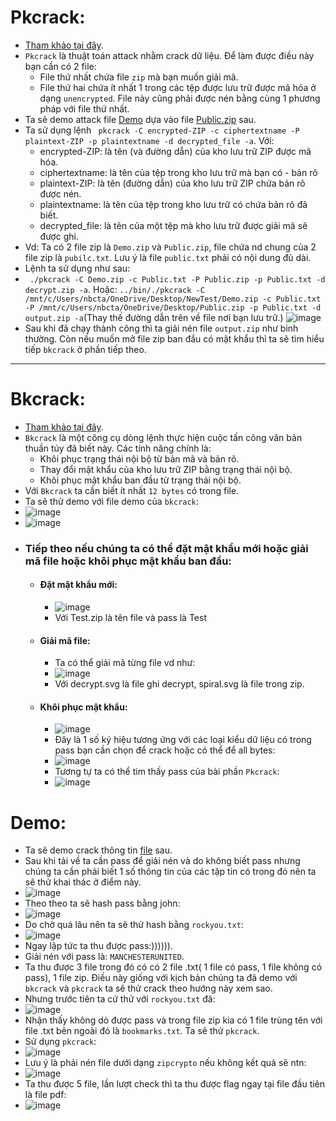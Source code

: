 # Pkcrack:
- [Tham khảo tại đây](https://github.com/keyunluo/pkcrack#readme).
- `Pkcrack` là thuật toán attack nhằm crack dữ liệu. Để làm được điều này bạn cần có 2 file:
    - File thứ nhất chứa file `zip` mà bạn muốn giải mã.
    - File thứ hai chứa ít nhất 1 trong các tệp được lưu trữ được mã hóa ở dạng `unencrypted`. File này cũng phải được nén bằng cùng 1 phương pháp với file thứ nhất.
- Ta sẽ demo attack file [Demo](https://github.com/Caycon/Forensics/blob/main/Begin/Demo.zip) dựa vào file [Public.zip](https://github.com/Caycon/Forensics/blob/main/Begin/Public.zip) sau.
- Ta sử dụng lệnh ` pkcrack -C encrypted-ZIP -c ciphertextname -P plaintext-ZIP -p plaintextname -d decrypted_file -a`. Với:
    - encrypted-ZIP: là tên (và đường dẫn) của kho lưu trữ ZIP được mã hóa.
    - ciphertextname: là tên của tệp trong kho lưu trữ mà bạn có - bản rõ
    - plaintext-ZIP: là tên (đường dẫn) của kho lưu trữ ZIP chứa bản rõ được nén.
    - plaintextname: là tên của tệp trong kho lưu trữ có chứa bản rõ đã biết.
    - decrypted_file: là tên của một tệp mà kho lưu trữ được giải mã sẽ được ghi.
- Vd: Ta có 2 file zip là `Demo.zip` và `Public.zip`, file chứa nd chung của 2 file zip là `pubilc.txt`. Lưu ý là file `public.txt` phải có nội dung đủ dài.
- Lệnh ta sử dụng như sau:
- ` ./pkcrack -C Demo.zip -c Public.txt -P Public.zip -p Public.txt -d decrypt.zip -a`. Hoặc: `../bin/./pkcrack -C /mnt/c/Users/nbcta/OneDrive/Desktop/NewTest/Demo.zip -c Public.txt -P /mnt/c/Users/nbcta/OneDrive/Desktop/Public.zip -p Public.txt -d output.zip -a`(Thay thế đường dẫn trên về file nơi bạn lưu trữ.)
![image](https://github.com/Caycon/Forensics/assets/97203151/11588a4d-fc10-48ff-ba38-01dda59a6bcc)
- Sau khi đã chạy thành công thì ta giải nén file `output.zip` như bình thường. Còn nếu muốn mở file zip ban đầu có mật khẩu thì ta sẽ tìm hiểu tiếp `bkcrack` ở phần tiếp theo.
-------
# Bkcrack:
- [Tham khảo tại đây](https://github.com/kimci86/bkcrack).
- `Bkcrack` là một công cụ dòng lệnh thực hiện cuộc tấn công văn bản thuần túy đã biết này. Các tính năng chính là:
    - Khôi phục trạng thái nội bộ từ bản mã và bản rõ.
    - Thay đổi mật khẩu của kho lưu trữ ZIP bằng trạng thái nội bộ.
    - Khôi phục mật khẩu ban đầu từ trạng thái nội bộ.
- Với `Bkcrack` ta cần biết ít nhất `12 bytes` có trong file.
- Ta sẽ thử demo với file demo của `bkcrack`:
- ![image](https://github.com/Caycon/Forensics/assets/97203151/45643685-929d-4395-b899-16b047cd0dfc)
- ![image](https://github.com/Caycon/Forensics/assets/97203151/6569bef1-061d-4d38-8be4-8464440e372d)
- ### Tiếp theo nếu chúng ta có thể đặt mật khẩu mới hoặc giải mã file hoặc khôi phục mật khẩu ban đầu:
    - #### Đặt mật khẩu mới:
        - ![image](https://github.com/Caycon/Forensics/assets/97203151/ee42eb41-e1b1-44bc-95c6-2086f9feb8c2)
        - Với Test.zip là tên file và pass là Test
    - #### Giải mã file:
        - Ta có thể giải mã từng file vd như:
        - ![image](https://github.com/Caycon/Forensics/assets/97203151/b4014848-46db-4025-8412-063968831754)
        - Với decrypt.svg là file ghi decrypt, spiral.svg là file trong zip.
    - #### Khôi phục mật khẩu:
        - ![image](https://github.com/Caycon/Forensics/assets/97203151/d6622d51-948d-4e21-baee-58f404da4d6d)
        - Đây là 1 số ký hiệu tương ứng với các loại kiểu dữ liệu có trong pass bạn cần chọn để crack hoặc có thể để all bytes:
        - ![image](https://github.com/Caycon/Forensics/assets/97203151/d26e36ec-5936-4072-9271-dba6a26ab034)
        - Tương tự ta có thể tim thấy pass của bài phần `Pkcrack`:
        - ![image](https://github.com/Caycon/Forensics/assets/97203151/f177602b-d42c-4056-9da7-559c89de4cf4)
# Demo:
- Ta sẽ demo crack thông tin [file](https://github.com/Caycon/Forensics/blob/main/Begin/Keep_Out.zip) sau.
- Sau khi tải về ta cần pass để giải nén và do không biết pass nhưng chúng ta cần phải biết 1 số thông tin của các tập tin có trong đó nên ta sẽ thử khai thác ở điểm này.
- ![image](https://github.com/Caycon/Forensics/assets/97203151/c8d94fe5-11e8-476e-b213-ddd4b82f067b)
- Theo theo ta sẽ hash pass bằng john:
- ![image](https://github.com/Caycon/Forensics/assets/97203151/9f77f6c7-0a5e-4f0a-a69a-9e7187332893)
- Do chờ quá lâu nên ta sẽ thử hash bằng `rockyou.txt`:
- ![image](https://github.com/Caycon/Forensics/assets/97203151/52ff46d8-d001-430e-adda-775268a64f49)
- Ngay lập tức ta thu được pass:)))))).
- Giải nén với pass là: `MANCHESTERUNITED`.
- Ta thu được 3 file trong đó có có 2 file .txt( 1 file có pass, 1 file không có pass), 1 file zip. Điều này giống với kịch bản chúng ta đã demo với `bkcrack` và `pkcrack` ta sẽ thử crack theo hướng này xem sao.
- Nhưng trước tiên ta cứ thử với `rockyou.txt` đã:
- ![image](https://github.com/Caycon/Forensics/assets/97203151/342cfa74-e2cd-4825-9879-b54e279a9e9e)
- Nhận thấy không dò được pass và trong file zip kia có 1 file trùng tên với file .txt bên ngoài đó là `bookmarks.txt`. Ta sẽ thử `pkcrack`.
- Sử dụng `pkcrack`:
- ![image](https://github.com/Caycon/Forensics/assets/97203151/9752bbcf-27b7-442e-b1d3-10e69a873a6f)
- Lưu ý là phải nén file dưới dạng `zipcrypto` nếu không kết quả sẽ ntn:
- ![image](https://github.com/Caycon/Forensics/assets/97203151/fb046a04-871c-4b56-933a-fb4b763a93ba)
- Ta thu được 5 file, lần lượt check thì ta thu được flag ngay tại file đầu tiên là file pdf:
- ![image](https://github.com/Caycon/Forensics/assets/97203151/18184524-1607-406d-ad67-19b917edccc9)




